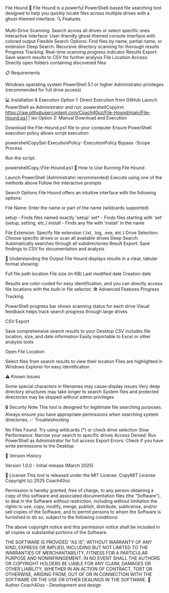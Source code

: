 File Hound 👻
File Hound is a powerful PowerShell-based file searching tool designed to help you quickly locate files across multiple drives with a ghost-themed interface.
🔍 Features

Multi-Drive Scanning: Search across all drives or select specific ones
Interactive Interface: User-friendly ghost-themed console interface with colored output
Flexible Search Options: Find files by name, partial name, or extension
Deep Search: Recursive directory scanning for thorough results
Progress Tracking: Real-time scanning progress indicator
Results Export: Save search results to CSV for further analysis
File Location Access: Directly open folders containing discovered files

📋 Requirements

Windows operating system
PowerShell 5.1 or higher
Administrator privileges (recommended for full drive access)

💻 Installation & Execution
Option 1: Direct Execution from GitHub
Launch PowerShell as Administrator and run:
powershellCopyirm https://raw.githubusercontent.com/Coach40oz/File-Hound/main/File-Hound.ps1 | iex
Option 2: Manual Download and Execution

Download the File-Hound.ps1 file to your computer
Ensure PowerShell execution policy allows script execution:

powershellCopySet-ExecutionPolicy -ExecutionPolicy Bypass -Scope Process

Run the script:

powershellCopy.\File-Hound.ps1
📖 How to Use
Running File Hound

Launch PowerShell (Administrator recommended)
Execute using one of the methods above
Follow the interactive prompts

Search Options
File Hound offers an intuitive interface with the following options:

File Name: Enter the name or part of the name (wildcards supported)

setup - Finds files named exactly 'setup'
set* - Finds files starting with 'set' (setup, setting, etc.)
*install* - Finds any file with 'install' in the name


File Extension: Specify file extension (.txt, .log, .exe, etc.)
Drive Selection: Choose specific drives or scan all available drives
Deep Search: Automatically searches through all subdirectories
Result Export: Save findings to CSV for documentation and analysis

🔮 Understanding the Output
File Hound displays results in a clear, tabular format showing:

Full file path location
File size (in KB)
Last modified date
Creation date

Results are color-coded for easy identification, and you can directly access file locations with the built-in file selector.
🛠️ Advanced Features
Progress Tracking

PowerShell progress bar shows scanning status for each drive
Visual feedback helps track search progress through large drives

CSV Export

Save comprehensive search results to your Desktop
CSV includes file location, size, and date information
Easily importable to Excel or other analysis tools

Open File Location

Select files from search results to view their location
Files are highlighted in Windows Explorer for easy identification

⚠️ Known Issues

Some special characters in filenames may cause display issues
Very deep directory structures may take longer to search
System files and protected directories may be skipped without admin privileges

🔒 Security Note
This tool is designed for legitimate file searching purposes. Always ensure you have appropriate permissions when searching system directories.
✅ Troubleshooting

No Files Found: Try using wildcards (*) or check drive selection
Slow Performance: Narrow your search to specific drives
Access Denied: Run PowerShell as Administrator for full access
Export Errors: Check if you have write permissions to the Desktop

🔄 Version History

Version 1.0.0 - Initial release (March 2025)

📝 License
This tool is released under the MIT License.
CopyMIT License
Copyright (c) 2025 Coach40oz

Permission is hereby granted, free of charge, to any person obtaining a copy
of this software and associated documentation files (the "Software"), to deal
in the Software without restriction, including without limitation the rights
to use, copy, modify, merge, publish, distribute, sublicense, and/or sell
copies of the Software, and to permit persons to whom the Software is
furnished to do so, subject to the following conditions:

The above copyright notice and this permission notice shall be included in all
copies or substantial portions of the Software.

THE SOFTWARE IS PROVIDED "AS IS", WITHOUT WARRANTY OF ANY KIND, EXPRESS OR
IMPLIED, INCLUDING BUT NOT LIMITED TO THE WARRANTIES OF MERCHANTABILITY,
FITNESS FOR A PARTICULAR PURPOSE AND NONINFRINGEMENT. IN NO EVENT SHALL THE
AUTHORS OR COPYRIGHT HOLDERS BE LIABLE FOR ANY CLAIM, DAMAGES OR OTHER
LIABILITY, WHETHER IN AN ACTION OF CONTRACT, TORT OR OTHERWISE, ARISING FROM,
OUT OF OR IN CONNECTION WITH THE SOFTWARE OR THE USE OR OTHER DEALINGS IN THE
SOFTWARE.
👻 Author
Coach40oz - Development and design
